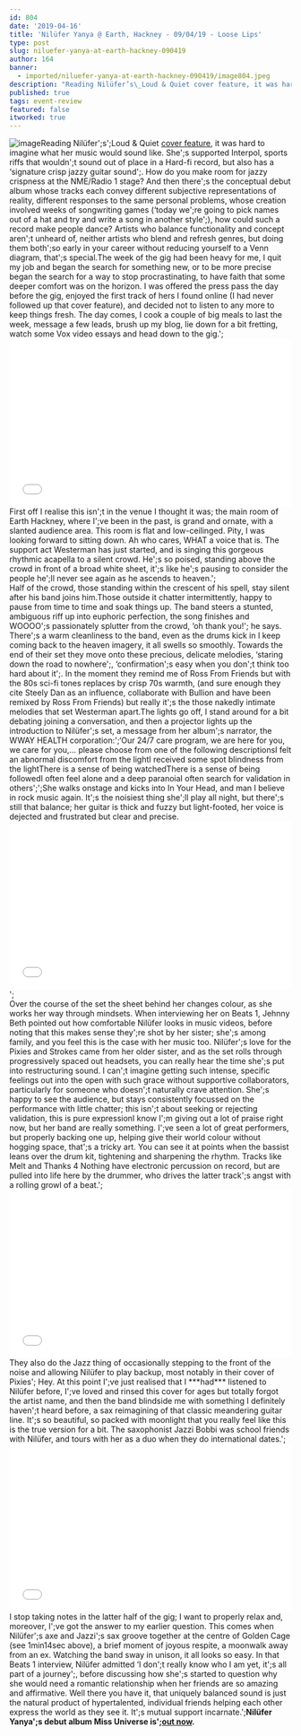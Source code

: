 ```yaml
---
id: 804
date: '2019-04-16'
title: 'Nilüfer Yanya @ Earth, Hackney - 09/04/19 - Loose Lips'
type: post
slug: niluefer-yanya-at-earth-hackney-090419
author: 164
banner:
  - imported/niluefer-yanya-at-earth-hackney-090419/image804.jpeg
description: "Reading Nilüfer’s\_Loud & Quiet cover feature, it was hard to imagine what her music would sound like. She’s supported Interpol, sports riffs that wouldn’t sound out of place in a Hard-fi record, but also has a ‘signature crisp jazzy guitar sound’. How do you make room for jazzy crispness at the NME/Radio 1 stage? And [...]Read More..."
published: true
tags: event-review
featured: false
itworked: true
---
```

![image](../imported/niluefer-yanya-at-earth-hackney-090419/image804.jpeg)Reading Nilüfer';s';Loud & Quiet [cover feature](https://www.loudandquiet.com/interview/nilufer-yanya-finding-a-quiet-mind/), it was hard to imagine what her music would sound like. She';s supported Interpol, sports riffs that wouldn';t sound out of place in a Hard-fi record, but also has a ‘signature crisp jazzy guitar sound';. How do you make room for jazzy crispness at the NME/Radio 1 stage? And then there';s the conceptual debut album whose tracks each convey different subjective representations of reality, different responses to the same personal problems, whose creation involved weeks of songwriting games (‘today we';re going to pick names out of a hat and try and write a song in another style';), how could such a record make people dance? Artists who balance functionality and concept aren';t unheard of, neither artists who blend and refresh genres, but doing them both';so early in your career without reducing yourself to a Venn diagram, that';s special.The week of the gig had been heavy for me, I quit my job and began the search for something new, or to be more precise began the search for a way to stop procrastinating, to have faith that some deeper comfort was on the horizon. I was offered the press pass the day before the gig, enjoyed the first track of hers I found online (I had never followed up that cover feature), and decided not to listen to any more to keep things fresh. The day comes, I cook a couple of big meals to last the week, message a few leads, brush up my blog, lie down for a bit fretting, watch some Vox video essays and head down to the gig.';<iframe width='100%' height='300' scrolling='no' frameborder='no' allow='autoplay' src='//www.youtube.com/embed/wZDbA_TdRLw?wmode=opaque'></iframe>First off I realise this isn';t in the venue I thought it was; the main room of Earth Hackney, where I';ve been in the past, is grand and ornate, with a slanted audience area. This room is flat and low-ceilinged. Pity, I was looking forward to sitting down. Ah who cares, WHAT a voice that is. The support act Westerman has just started, and is singing this gorgeous rhythmic acapella to a silent crowd. He';s so poised, standing above the crowd in front of a broad white sheet, it';s like he';s pausing to consider the people he';ll never see again as he ascends to heaven.';  
[](https://www.youtube.com/watch?v=wZDbA_TdRLw)Half of the crowd, those standing within the crescent of his spell, stay silent after his band joins him.Those outside it chatter intermittently, happy to pause from time to time and soak things up. The band steers a stunted, ambiguous riff up into euphoric perfection, the song finishes and WOOOO';s passionately splutter from the crowd, ‘oh thank you!'; he says. There';s a warm cleanliness to the band, even as the drums kick in I keep coming back to the heaven imagery, it all swells so smoothly. Towards the end of their set they move onto these precious, delicate melodies, ‘staring down the road to nowhere';, ‘confirmation';s easy when you don';t think too hard about it';. In the moment they remind me of Ross From Friends but with the 80s sci-fi tones replaces by crisp 70s warmth, (and sure enough they cite Steely Dan as an influence, collaborate with Bullion and have been remixed by Ross From Friends) but really it';s the those nakedly intimate melodies that set Westerman apart.The lights go off, I stand around for a bit debating joining a conversation, and then a projector lights up the introduction to Nilüfer';s set, a message from her album';s narrator, the WWAY HEALTH corporation:';‘Our 24/7 care program, we are here for you, we care for you,… please choose from one of the following descriptionsI felt an abnormal discomfort from the lightI received some spot blindness from the lightThere is a sense of being watchedThere is a sense of being followedI often feel alone and a deep paranoiaI often search for validation in others';';She walks onstage and kicks into In Your Head, and man I believe in rock music again. It';s the noisiest thing she';ll play all night, but there';s still that balance; her guitar is thick and fuzzy but light-footed, her voice is dejected and frustrated but clear and precise.<iframe width='100%' height='300' scrolling='no' frameborder='no' allow='autoplay' src='//www.youtube.com/embed/fsxf541UI-8?wmode=opaque'></iframe>';  
Over the course of the set the sheet behind her changes colour, as she works her way through mindsets. When interviewing her on Beats 1, Jehnny Beth pointed out how comfortable Nilüfer looks in music videos, before noting that this makes sense they';re shot by her sister; she';s among family, and you feel this is the case with her music too. Nilüfer';s love for the Pixies and Strokes came from her older sister, and as the set rolls through progressively spaced out headsets, you can really hear the time she';s put into restructuring sound. I can';t imagine getting such intense, specific feelings out into the open with such grace without supportive collaborators, particularly for someone who doesn';t naturally crave attention. She';s happy to see the audience, but stays consistently focussed on the performance with little chatter; this isn';t about seeking or rejecting validation, this is pure expressionI know I';m giving out a lot of praise right now, but her band are really something. I';ve seen a lot of great performers, but properly backing one up, helping give their world colour without hogging space, that';s a tricky art. You can see it at points when the bassist leans over the drum kit, tightening and sharpening the rhythm. Tracks like Melt and Thanks 4 Nothing have electronic percussion on record, but are pulled into life here by the drummer, who drives the latter track';s angst with a rolling growl of a beat.';<iframe width='100%' height='300' scrolling='no' frameborder='no' allow='autoplay' src='//www.youtube.com/embed/6EqGhU7U2H8?wmode=opaque'></iframe>They also do the Jazz thing of occasionally stepping to the front of the noise and allowing Nilüfer to play backup, most notably in their cover of Pixies'; Hey. At this point I';ve just realised that I \*\*\*had\*\*\* listened to Nilüfer before, I';ve loved and rinsed this cover for ages but totally forgot the artist name, and then the band blindside me with something I definitely haven';t heard before, a sax reimagining of that classic meandering guitar line. It';s so beautiful, so packed with moonlight that you really feel like this is the true version for a bit. The saxophonist Jazzi Bobbi was school friends with Nilüfer, and tours with her as a duo when they do international dates.';<iframe width='100%' height='300' scrolling='no' frameborder='no' allow='autoplay' src='//www.youtube.com/embed/cbwZIRcsdDo?wmode=opaque'></iframe>I stop taking notes in the latter half of the gig; I want to properly relax and, moreover, I';ve got the answer to my earlier question. This comes when Nilüfer';s axe and Jazzi';s sax groove together at the centre of Golden Cage (see 1min14sec above), a brief moment of joyous respite, a moonwalk away from an ex. Watching the band sway in unison, it all looks so easy. In that Beats 1 interview, Nilüfer admitted ‘I don';t really know who I am yet, it';s all part of a journey';, before discussing how she';s started to question why she would need a romantic relationship when her friends are so amazing and affirmative. Well there you have it, that uniquely balanced sound is just the natural product of hypertalented, individual friends helping each other express the world as they see it. It';s mutual support incarnate.';**Nilüfer Yanya';s debut album Miss Universe is';**[**out now**](https://niluferyanya.bandcamp.com/album/miss-universe)**.**